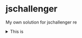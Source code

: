 # jschallenger
My own solution for jschallenger re

<details>   
01. <summary>This is </summary>

```
function myFunction(a){
    console.log(a);
}

```
</details>